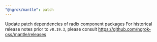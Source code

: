 ```yaml
---
"@ngrok/mantle": patch
---
```


Update patch dependencies of radix component packages
For historical release notes prior to `v0.19.3`, please consult https://github.com/ngrok-oss/mantle/releases

